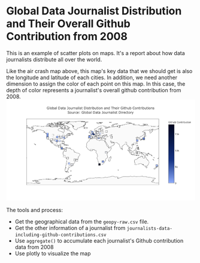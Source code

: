 # Global Data Journalist Distribution and Their Overall Github Contribution from 2008
This is an example of scatter plots on maps. It's a report about how data journalists distribute all over the world.

Like the air crash map above, this map's key data that we should get is also the longitude and latitude of each cities. In  addition, we need another dimension to assign the color of each point on this map. In this case, the depth of color represents a journalist's overall github contribution from 2008.
![](newscatter.png)

The tools and process:

- Get the geographical data from the `geopy-raw.csv` file.
- Get the other information of a journalist from `journalists-data-including-github-contributions.csv`
- Use `aggregate()` to accumulate each journalist's Github contribution data from 2008
- Use plotly to visualize the map
